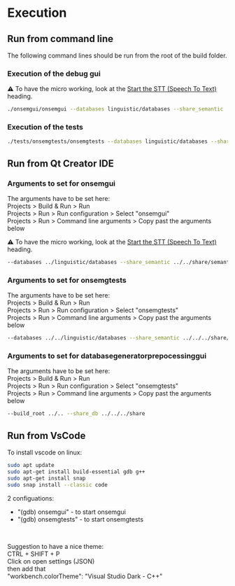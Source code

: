 # Execution


## Run from command line

The following command lines should be run from the root of the build folder.

### Execution of the debug gui

:warning: To have the micro working, look at the [Start the STT (Speech To Text)](#start-the-stt) heading.

```bash
./onsemgui/onsemgui --databases linguistic/databases --share_semantic ../share/semantic
```

### Execution of the tests

```bash
./tests/onsemgtests/onsemgtests --databases linguistic/databases --share_semantic ../share/semantic
```




## Run from Qt Creator IDE


### Arguments to set for onsemgui

The arguments have to be set here:<br />
Projects > Build & Run > Run<br />
Projects > Run > Run configuration > Select "onsemgui"<br />
Projects > Run > Command line arguments > Copy past the arguments below<br />

:warning: To have the micro working, look at the [Start the STT (Speech To Text)](#start-the-stt) heading.

```bash
--databases ../linguistic/databases --share_semantic ../../share/semantic
```


### Arguments to set for onsemgtests

The arguments have to be set here:<br />
Projects > Build & Run > Run<br />
Projects > Run > Run configuration > Select "onsemgtests"<br />
Projects > Run > Command line arguments > Copy past the arguments below<br />


```bash
--databases ../../linguistic/databases --share_semantic ../../../share/semantic
```

### Arguments to set for databasegeneratorprepocessinggui

The arguments have to be set here:<br />
Projects > Build & Run > Run<br />
Projects > Run > Run configuration > Select "onsemgtests"<br />
Projects > Run > Command line arguments > Copy past the arguments below<br />


```bash
--build_root ../.. --share_db ../../../share
```




## Run from VsCode


To install vscode on linux:
```bash
sudo apt update
sudo apt-get install build-essential gdb g++
sudo apt-get install snap
sudo snap install --classic code
```

2 configuations:<br />
* "(gdb) onsemgui" - to start onsemgui<br />
* "(gdb) onsemgtests" - to start onsemgtests<br />
<br />

Suggestion to have a nice theme:<br />
CTRL + SHIFT + P<br />
Click on open settings (JSON)<br />
then add that<br />
    "workbench.colorTheme": "Visual Studio Dark - C++"<br />






